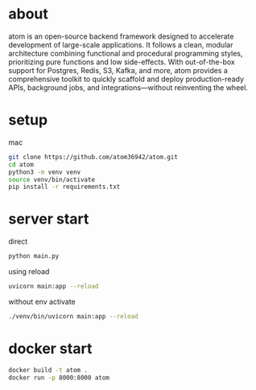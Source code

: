 # about
atom is an open-source backend framework designed to accelerate development of large-scale applications. It follows a clean, modular architecture combining functional and procedural programming styles, prioritizing pure functions and low side-effects. With out-of-the-box support for Postgres, Redis, S3, Kafka, and more, atom provides a comprehensive toolkit to quickly scaffold and deploy production-ready APIs, background jobs, and integrations—without reinventing the wheel.

# setup
mac
```bash
git clone https://github.com/atom36942/atom.git
cd atom
python3 -m venv venv
source venv/bin/activate
pip install -r requirements.txt
```

# server start
direct
```bash
python main.py
```
using reload
```bash
uvicorn main:app --reload
```
without env activate
```bash
./venv/bin/uvicorn main:app --reload
```

# docker start
```bash
docker build -t atom .
docker run -p 8000:8000 atom
```